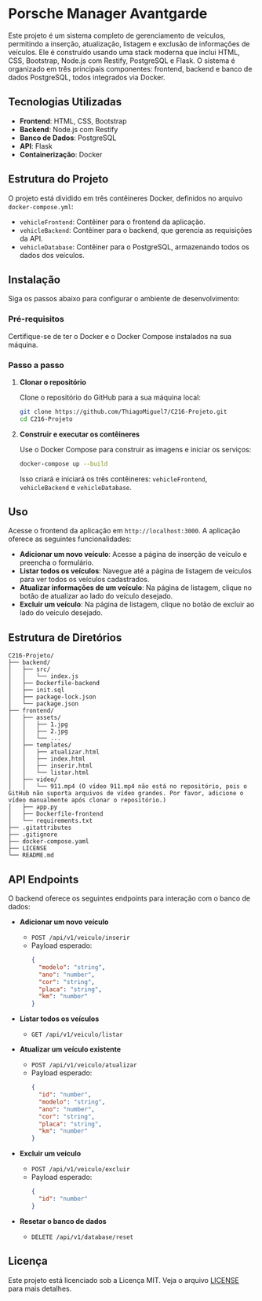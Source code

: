 
# Porsche Manager Avantgarde

Este projeto é um sistema completo de gerenciamento de veículos, permitindo a inserção, atualização, listagem e exclusão de informações de veículos. Ele é construído usando uma stack moderna que inclui HTML, CSS, Bootstrap, Node.js com Restify, PostgreSQL e Flask. O sistema é organizado em três principais componentes: frontend, backend e banco de dados PostgreSQL, todos integrados via Docker.

## Tecnologias Utilizadas

- **Frontend**: HTML, CSS, Bootstrap
- **Backend**: Node.js com Restify
- **Banco de Dados**: PostgreSQL
- **API**: Flask
- **Containerização**: Docker

## Estrutura do Projeto

O projeto está dividido em três contêineres Docker, definidos no arquivo `docker-compose.yml`:

- `vehicleFrontend`: Contêiner para o frontend da aplicação.
- `vehicleBackend`: Contêiner para o backend, que gerencia as requisições da API.
- `vehicleDatabase`: Contêiner para o PostgreSQL, armazenando todos os dados dos veículos.

## Instalação

Siga os passos abaixo para configurar o ambiente de desenvolvimento:

### Pré-requisitos

Certifique-se de ter o Docker e o Docker Compose instalados na sua máquina.

### Passo a passo

1. **Clonar o repositório**

   Clone o repositório do GitHub para a sua máquina local:

   ```bash
   git clone https://github.com/ThiagoMiguel7/C216-Projeto.git
   cd C216-Projeto
   ```

2. **Construir e executar os contêineres**

   Use o Docker Compose para construir as imagens e iniciar os serviços:

   ```bash
   docker-compose up --build
   ```

   Isso criará e iniciará os três contêineres: `vehicleFrontend`, `vehicleBackend` e `vehicleDatabase`.

## Uso

Acesse o frontend da aplicação em `http://localhost:3000`. A aplicação oferece as seguintes funcionalidades:

- **Adicionar um novo veículo**: Acesse a página de inserção de veículo e preencha o formulário.
- **Listar todos os veículos**: Navegue até a página de listagem de veículos para ver todos os veículos cadastrados.
- **Atualizar informações de um veículo**: Na página de listagem, clique no botão de atualizar ao lado do veículo desejado.
- **Excluir um veículo**: Na página de listagem, clique no botão de excluir ao lado do veículo desejado.

## Estrutura de Diretórios

```
C216-Projeto/
├── backend/
│   ├── src/
│   │   └── index.js
│   ├── Dockerfile-backend
│   ├── init.sql
│   ├── package-lock.json
│   └── package.json
├── frontend/
│   ├── assets/
│   │   ├── 1.jpg
│   │   ├── 2.jpg
│   │   └── ...
│   ├── templates/
│   │   ├── atualizar.html
│   │   ├── index.html
│   │   ├── inserir.html
│   │   └── listar.html
│   ├── video/
│   │   └── 911.mp4 (O vídeo 911.mp4 não está no repositório, pois o GitHub não suporta arquivos de vídeo grandes. Por favor, adicione o vídeo manualmente após clonar o repositório.)
│   ├── app.py
│   ├── Dockerfile-frontend
│   └── requirements.txt
├── .gitattributes
├── .gitignore
├── docker-compose.yaml
├── LICENSE
└── README.md
```

## API Endpoints

O backend oferece os seguintes endpoints para interação com o banco de dados:

- **Adicionar um novo veículo**
  - `POST /api/v1/veiculo/inserir`
  - Payload esperado:
    ```json
    {
      "modelo": "string",
      "ano": "number",
      "cor": "string",
      "placa": "string",
      "km": "number"
    }
    ```

- **Listar todos os veículos**
  - `GET /api/v1/veiculo/listar`

- **Atualizar um veículo existente**
  - `POST /api/v1/veiculo/atualizar`
  - Payload esperado:
    ```json
    {
      "id": "number",
      "modelo": "string",
      "ano": "number",
      "cor": "string",
      "placa": "string",
      "km": "number"
    }
    ```

- **Excluir um veículo**
  - `POST /api/v1/veiculo/excluir`
  - Payload esperado:
    ```json
    {
      "id": "number"
    }
    ```

- **Resetar o banco de dados**
  - `DELETE /api/v1/database/reset`

## Licença

Este projeto está licenciado sob a Licença MIT. Veja o arquivo [LICENSE](LICENSE) para mais detalhes.
